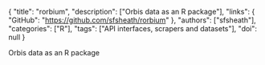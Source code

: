 {
  "title": "rorbium",
  "description": ["Orbis data as an R package"],
  "links": {
    "GitHub": "https://github.com/sfsheath/rorbium"
  },
  "authors": ["sfsheath"],
  "categories": ["R"],
  "tags": ["API interfaces, scrapers and datasets"],
  "doi": null
}

<!-- Generated by csv2md.R – do not edit by hand -->

Orbis data as an R package
